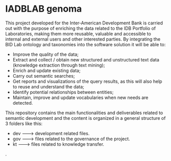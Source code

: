 # IADBLAB genoma

This project developed for the Inter-American Development Bank is carried out with the purpose of enriching the data related to the IDB Portfolio of Laboratories, making them more reusable, valuable and accessible to internal and external users and other interested parties.
By integrating the BID Lab ontology and taxonomies into the software solution it will be able to:

* Improve the quality of the data;
* Extract and collect / obtain new structured and unstructured text data (knowledge extraction through text mining);
* Enrich and update existing data;
* Carry out semantic searches;
* Get reports and visualizations of the query results, as this will also help to reuse and understand the data;
* Identify potential relationships between entities;
* Maintain, improve and update vocabularies when new needs are detected.


This repository contains the main functionalities and deliverables related to semantic development and the content is organized in a general structure of 3 folders like this:

* dev ---> development related files.
* gov ---> files related to the governance of the project.
* kt ---> files related to knowledge transfer.

.
